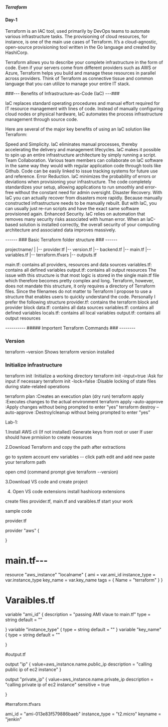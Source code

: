 

##### Terraform

#### Day-1
Terraform is an IAC tool, used primarily by DevOps teams to automate various infrastructure tasks. The provisioning of cloud resources, for instance, is one of the main use cases of Terraform. It’s a cloud-agnostic, open-source provisioning tool written in the Go language and created by HashiCorp.

Terraform allows you to describe your complete infrastructure in the form of code. Even if your servers come from different providers such as AWS or Azure, Terraform helps you build and manage these resources in parallel across providers. Think of Terraform as connective tissue and common language that you can utilize to manage your entire IT stack.

###--- Benefits of Infrastructure-as-Code (IaC) ---###

IaC replaces standard operating procedures and manual effort required for IT resource management with lines of code. Instead of manually configuring cloud nodes or physical hardware, IaC automates the process infrastructure management through source code.

Here are several of the major key benefits of using an IaC solution like Terraform:

Speed and Simplicity. IaC eliminates manual processes, thereby accelerating the delivery and management lifecycles. IaC makes it possible to spin up an entire infrastructure architecture by simply running a script.
Team Collaboration. Various team members can collaborate on IaC software in the same way they would with regular application code through tools like Github. Code can be easily linked to issue tracking systems for future use and reference.
Error Reduction. IaC minimizes the probability of errors or deviations when provisioning your infrastructure. The code completely standardizes your setup, allowing applications to run smoothly and error-free without the constant need for admin oversight.
Disaster Recovery. With IaC you can actually recover from disasters more rapidly. Because manually constructed infrastructure needs to be manually rebuilt. But with IaC, you can usually just re-run scripts and have the exact same software provisioned again.
Enhanced Security. IaC relies on automation that removes many security risks associated with human error. When an IaC-based solution is installed correctly, the overall security of your computing architecture and associated data improves massively.

------ ### Basic Terraform folder structure ### ------

projectname/
    |
    |-- provider.tf
    |-- version.tf
    |-- backend.tf
    |-- main.tf
    |-- variables.tf
    |-- terraform.tfvars
    |-- outputs.tf

main.tf:    contains all providers, resources and data sources
variables.tf: contains all defined variables
output.tf:    contains all output resources
The issue     with this structure is that most logic is stored in the single main.tf file which therefore becomes pretty complex and long. Terraform, however, does not mandate this structure, it only requires a directory of Terraform files. Since the filenames do not matter to Terraform I propose to use a structure that enables users to quickly understand the code. Personally I prefer the following structure 
provider.tf: contains the terraform block and provider block
data.tf: contains all data sources
variables.tf: contains all defined variables
locals.tf: contains all local variables
output.tf: contains all output resources

---------- ##### Importent Terraform Commands ### --------
### Version

terraform –version	Shows terraform version installed

### Initialize infrastructure ###

terraform init	                :Initialize a working directory
terraform init -input=true	:Ask for input if necessary
terraform init -lock=false	:Disable locking of state files during state-related operations

terraform plan	                :Creates an execution plan (dry run)
terraform apply	                :Executes changes to the actual environment
terraform apply –auto-approve	:Apply changes without being prompted to enter ”yes”
terraform destroy –auto-approve :Destroy/cleanup without being prompted to enter ”yes”


Lab-1: 

1.Install AWS cli (If not installed)
Generate keys from root or user If user should have prmisiion to create reosurces

2.Download Terraform and copy the path after extractions 

go to system account env variables -- click path edit and add new paste your terraform path

open cmd (command prompt give terraform --version)

3.Download VS code and create project

4. Open VS code extensions install hashicorp extensions 

create files provider.tf, main.tf and varaibles.tf start your work
 

sample code 

provider.tf

provider "aws" {
   
}

# main.tf---

resource "aws_instance" "localname" {
    ami = var.ami_id
    instance_type = var.instance_type
    key_name = var.key_name
    tags = {
      Name = "terraform"
    }
}

# Varaibles.tf

variable "ami_id" {
    description = "passing AMI vlaue to  main.tf"
    type = string
    default = ""
  
}
variable "instance_type" {
  type = string
  default = ""
}
variable "key_name" {
    type = string
    default = ""
  
}

#output.tf

output "ip" {
    value=aws_instance.name.public_ip
    description = "calling public ip of ec2 instance"
}

output "private_ip" {
    value=aws_instance.name.private_ip
    description = "calling private ip of ec2 instance"
    sensitive = true
  
}


#terraform.tfvars

ami_id = "ami-013e83f579886baeb"
instance_type = "t2.micro"
keyname = "jenkin"


